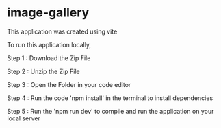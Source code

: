 # image-gallery

This application was created using vite

To run this application locally,

Step 1 : Download the Zip File

Step 2 : Unzip the Zip File

Step 3 : Open the Folder in your code editor

Step 4 : Run the code 'npm install' in the terminal to install dependencies

Step 5 : Run the 'npm run dev' to compile and run the application on your local server
